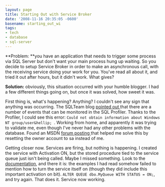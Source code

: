 ```yaml
---
layout: page
title: Starting Out with Service Broker
date: '2008-11-16 20:35:05 -0600'
basename: starting_out_wi
tags:
- tech
- database
- sql-server
---
```


**Problem: **you have an application that needs to trigger some process via SQL
Server but don't want your main process hung up waiting. So you decide to setup
Service Broker in order to make an asynchronous call, with the receiving service
doing your work for you. You've read all about it, and tried it out after hours,
but it didn't work. What gives?

<!--more-->

**Solution:** obviously, this situation occurred with your humble blogger. I had
a few different things going on, but once it was solved, how sweet it was.

First thing is, what's happening? Anything? I couldn't see any sign that
anything was occurring. The SQLTeam blog <a
href="http://www.sqlteam.com/article/how-to-troubleshoot-service-broker-problems">
pointed out </a>that there are a number of events that can be monitored in the
SQL Profiler. Thanks to the Profiler, I could see this error: `Could not obtain
information about Windows NT group/user&hellip; `. Working from home, and
apparently it was trying to validate me, even though I've never had any other
problems with the database. Found an MSDN <a
href="http://forums.microsoft.com/MSDN/ShowPost.aspx?PostID=542041&amp;SiteID=1">
forum posting </a>that helped me solve this by resetting the owner account to sa
instead of me.

Getting closer now. Services are firing, but nothing is happening. I created the
service with Activation ON, but the stored procedure tied to the service queue
just isn't being called. Maybe I missed something. Look to the <a
href="http://msdn.microsoft.com/en-us/library/ms189529.aspx">documentation</a>,
and there it is: the examples I had read somehow failed to mention how to turn
the service itself on (though they did include this important activation on
bit). `ALTER QUEUE dbo.MyQueue WITH STATUS = ON;`, and try again. That does it.
Service now working.
